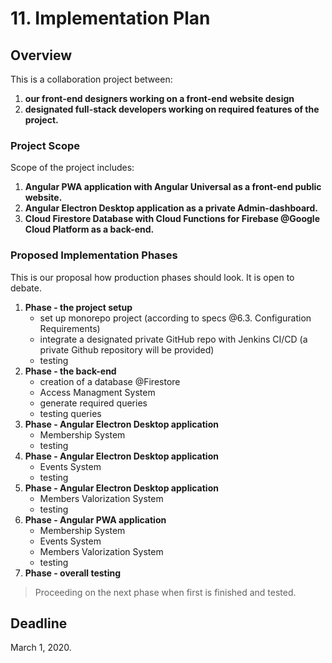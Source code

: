 # 11. Implementation Plan

## Overview

This is a collaboration project between:

1. **our front-end designers working on a front-end website design**
2. **designated full-stack developers working on required features of the project.**

### Project Scope

Scope of the project includes:

1. **Angular PWA application with Angular Universal as a front-end public website.**
2. **Angular Electron Desktop application as a private Admin-dashboard.**
3. **Cloud Firestore Database with Cloud Functions for Firebase @Google Cloud Platform as a back-end.**

### Proposed Implementation Phases

This is our proposal how production phases should look. It is open to debate.

1. **Phase - the project setup**
   * set up monorepo project \(according to specs @6.3. Configuration Requirements\)
   * integrate a designated private GitHub repo with Jenkins CI/CD \(a private Github repository will be provided\)
   * testing
2. **Phase - the back-end**
   * creation of a database @Firestore
   * Access Managment System
   * generate required queries
   * testing queries
3. **Phase - Angular Electron Desktop application**
   * Membership System
   * testing
4. **Phase - Angular Electron Desktop application**
   * Events System
   * testing
5. **Phase - Angular Electron Desktop application**
   * Members Valorization System
   * testing
6. **Phase - Angular PWA application**
   * Membership System
   * Events System
   * Members Valorization System
   * testing
7. **Phase - overall testing**

> Proceeding on the next phase when first is finished and tested.

## Deadline

March 1, 2020.

